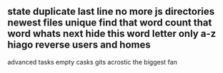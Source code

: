 state
duplicate last line
no more js
directories
newest files
unique
find that word
count that word
whats next
hide this word
letter only 
a-z
hiago
reverse
users and homes
-------------------------------------------------------------------------------------------------------------------
advanced tasks
empty casks
gits
acrostic
the biggest fan
